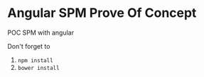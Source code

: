 Angular SPM Prove Of Concept
============================

POC SPM with angular

Don't forget to 

1. ` npm install `
2. ` bower install `
